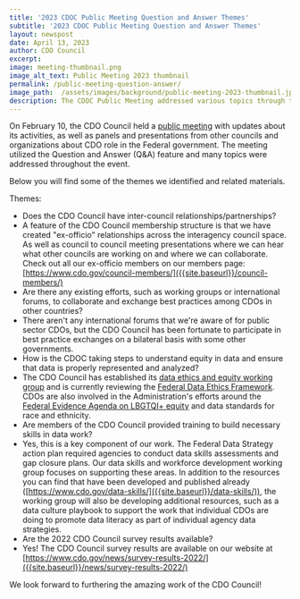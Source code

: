 ```yaml
---
title: '2023 CDOC Public Meeting Question and Answer Themes'
subtitle: '2023 CDOC Public Meeting Question and Answer Themes'
layout: newspost
date: April 13, 2023
author: CDO Council
excerpt:
image: meeting-thumbnail.png
image_alt_text: Public Meeting 2023 thumbnail
permalink: /public-meeting-question-answer/
image_path:  /assets/images/background/public-meeting-2023-thumbnail.jpg
description: The CDOC Public Meeting addressed various topics through the Question and Answer function. Here is a brief summary of overarching themes.
---
```


On February 10, the CDO Council held a [public meeting]({{site.baseurl}}/public-meeting-2023/) with updates about its activities, as well as panels and presentations from other councils and organizations about CDO role in the Federal government. The meeting utilized the Question and Answer (Q&A) feature and many topics were addressed throughout the event. 

Below you will find some of the themes we identified and related materials.

Themes:
-	Does the CDO Council have inter-council relationships/partnerships?
-	A feature of the CDO Council membership structure is that we have created "ex-officio" relationships across the interagency council space. As well as council to council meeting presentations where we can hear what other councils are working on and where we can collaborate. Check out all our ex-officio members on our members page: [https://www.cdo.gov/council-members/]({{site.baseurl}}/council-members/)
-	Are there any existing efforts, such as working groups or international forums, to collaborate and exchange best practices among CDOs in other countries?
-	There aren't any international forums that we're aware of for public sector CDOs, but the CDO Council has been fortunate to participate in best practice exchanges on a bilateral basis with some other governments.
-	How is the CDOC taking steps to understand equity in data and ensure that data is properly represented and analyzed?
-	The CDO Council has established its [data ethics and equity working group]({{site.baseurl}}/data-ethics-and-equity/) and is currently reviewing the [Federal Data Ethics Framework]({{site.baseurl}}/assets/documents/fds-data-ethics-framework.pdf). CDOs are also involved in the Administration's efforts around the [Federal Evidence Agenda on LBGTQI+ equity](https://www.whitehouse.gov/wp-content/uploads/2023/01/Federal-Evidence-Agenda-on-LGBTQI-Equity.pdf) and data standards for race and ethnicity.
-	Are members of the CDO Council provided training to build necessary skills in data work?
-	Yes, this is a key component of our work. The Federal Data Strategy action plan required agencies to conduct data skills assessments and gap closure plans.  Our data skills and workforce development working group focuses on supporting these areas. In addition to the resources you can find that have been developed and published already ([https://www.cdo.gov/data-skills/]({{site.baseurl}}/data-skills/)), the working group will also be developing additional resources, such as a data culture playbook to support the work that individual CDOs are doing to promote data literacy as part of individual agency data strategies.
-	Are the 2022 CDO Council survey results available?
-	Yes! The CDO Council survey results are available on our website at [https://www.cdo.gov/news/survey-results-2022/]({{site.baseurl}}/news/survey-results-2022/)

We look forward to furthering the amazing work of the CDO Council!
